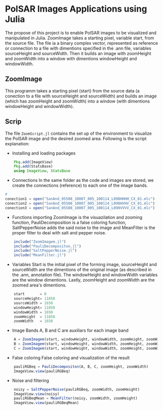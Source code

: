 # PolSAR Images Applications using Julia

The propose of this project is to enable PolSAR images to be visualized and manipulated in Julia. ZoomImage 
takes a starting pixel, variable start, from the source file. The file ia a binary complex vector, represented as 
reference or connection to a file with dimentions specified in the .ann file, variables sourceHeight and sourceWidth. 
Then it builds an image with zoomHeight and zoomWidth into a window with dimentions windowHeight and windowWidth.

## ZoomImage
This programm takes a starting pixel (start) from the source data (a conection to a file with sourceHeight and sourceWidth) and 
builds an image (which has zoomHeight and zoomWidth) into a window (with dimentions windowHeight and windowWidth).

## Scrip
The file `ZoomScript.jl` contains the set up of the environment to visualize the PolSAR image and the desired zoomed area.
Following is the script explanation:

* Installing and loading packages

```Julia
	Pkg.add(ImageView)
	Pkg.add(StatsBase)
	using ImageView, StatsBase
```

* Connections
	In the same folder as the code and images are stored, we create the connections (reference) to each one of the image bands.

```Julia
# 
conection1 = open("SanAnd_05508_10007_005_100114_L090HHHH_CX_01.mlc")
conection2 = open("SanAnd_05508_10007_005_100114_L090HVHV_CX_01.mlc")
conection3 = open("SanAnd_05508_10007_005_100114_L090VVVV_CX_01.mlc")
```

* Functions importing
	ZoomImage is the visuazilation and zooming function, PauliDecomposition is a false coloring function, SaltPepperNoise adds the 
	said noise to the image and MeanFilter is the proper filter to deal with salt and pepper noise.

```Julia
	include("ZoomImagem.jl")
	include("PauliDecompositon.jl")
	include("SaltPepperNoise.jl")
	include("MeanFilter.jl")
```

* Variables
	Start is the initial pixel of the forming image, sourceHeight and sourceWidth are the dimentions of the original image (as described
	in the .ann, annotation file). The windowHeight and windowWidth variables are the window dimentions. Lastly, zoomHeight and zoomWidth
	are the zoomed area's dimentions.

```Julia
	start		= 0
	sourceHeight= 11858
	sourceWidth	= 1650
	windowHeight= 11858
	windowWidth	= 1650
	zoomHeight 	= 11858
	zoomWidth	= 1650
```

* Image Bands
	A, B and C are auxiliars for each image band

```Julia
	A = ZoomImagem(start, windowHeight, windowWidth, zoomHeight, zoomWidth, sourceHeight, sourceWidth, conection1)
	B = ZoomImagem(start, windowHeight, windowWidth, zoomHeight, zoomWidth, sourceHeight, sourceWidth, conection2)
	C = ZoomImagem(start, windowHeight, windowWidth, zoomHeight, zoomWidth, sourceHeight, sourceWidth, conection3)
```

* False coloring
	False coloring and visualization of the result

```Julia
	pauliRGBeq = PauliDecompositon(A, B, C, zoomHeight, zoomWidth)
	ImageView.view(pauliRGBeq)
```

* Noise and filtering

```Julia
	noisy = SaltPepperNoise(pauliRGBeq, zoomWidth, zoomHeight)
	ImageView.view(noisy)
	pauliRGBeqMean = MeanFilter(noisy, zoomWidth, zoomHeight)
	ImageView.view(pauliRGBeqMean)
```
